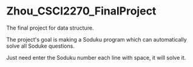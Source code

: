 # Zhou_CSCI2270_FinalProject
The final project for data structure.

The project's goal is making a Soduku program which can automatically solve all Soduke questions.

Just need enter the Soduku number each line with space, it will solve it.

